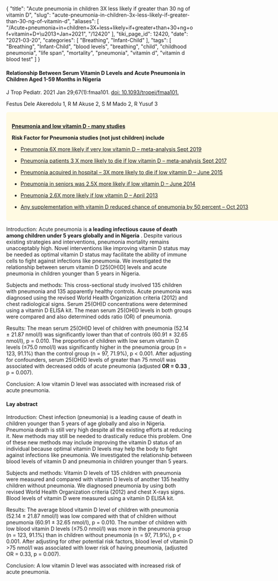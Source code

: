 {
    "title": "Acute pneumonia in children 3X less likely if greater than 30 ng of vitamin D",
    "slug": "acute-pneumonia-in-children-3x-less-likely-if-greater-than-30-ng-of-vitamin-d",
    "aliases": [
        "/Acute+pneumonia+in+children+3X+less+likely+if+greater+than+30+ng+of+vitamin+D+\u2013+Jan+2021",
        "/12420"
    ],
    "tiki_page_id": 12420,
    "date": "2021-03-20",
    "categories": [
        "Breathing",
        "Infant-Child"
    ],
    "tags": [
        "Breathing",
        "Infant-Child",
        "blood levels",
        "breathing",
        "child",
        "childhood pneumonia",
        "life span",
        "mortality",
        "pneumonia",
        "vitamin d",
        "vitamin d blood test"
    ]
}


#### Relationship Between Serum Vitamin D Levels and Acute Pneumonia in Children Aged 1-59 Months in Nigeria

J Trop Pediatr. 2021 Jan 29;67(1):fmaa101. [doi: 10.1093/tropej/fmaa101.](https://doi.org/10.1093/tropej/fmaa101.)

Festus Dele Akeredolu 1, R M Akuse 2, S M Mado 2, R Yusuf 3

<div class="border" style="background-color:#FFFAE2;padding:15px;margin:10px 0;border-radius:5px;width:800px">

 **[Pneumonia and low vitamin D - many studies](/posts/pneumonia-and-low-vitamin-d-many-studies)** 

 **Risk Factor for Pneumonia studies (not just children) include** 

* [Pneumonia 6X more likely if very low vitamin D – meta-analysis Sept 2019](/posts/pneumonia-6x-more-likely-if-very-low-vitamin-d-meta-analysis)

* [Pneumonia patients 3 X more likely to die if low vitamin D – meta-analysis Sept 2017](/posts/pneumonia-patients-3-x-more-likely-to-die-if-low-vitamin-d-meta-analysis)

* [Pneumonia acquired in hospital – 3X more likely to die if low vitamin D – June 2015](/posts/pneumonia-acquired-in-hospital-3x-more-likely-to-die-if-low-vitamin-d)

* [Pneumonia in seniors was 2.5X more likely if low vitamin D – June 2014](/posts/pneumonia-in-seniors-was-25x-more-likely-if-low-vitamin-d)

* [Pneumonia 2.6X more likely if low vitamin D – April 2013](/posts/pneumonia-26x-more-likely-if-low-vitamin-d)

* [Any supplementation with vitamin D reduced chance of pneumonia by 50 percent – Oct 2013](/posts/any-supplementation-with-vitamin-d-reduced-chance-of-pneumonia-by-50-percent)

</div>

Introduction: Acute pneumonia is  **a leading infectious cause of death among children under 5 years globally and in Nigeria** . Despite various existing strategies and interventions, pneumonia mortality remains unacceptably high. Novel interventions like improving vitamin D status may be needed as optimal vitamin D status may facilitate the ability of immune cells to fight against infections like pneumonia. We investigated the relationship between serum vitamin D <span>[25(OH)D]</span> levels and acute pneumonia in children younger than 5 years in Nigeria.

Subjects and methods: This cross-sectional study involved 135 children with pneumonia and 135 apparently healthy controls. Acute pneumonia was diagnosed using the revised World Health Organization criteria (2012) and chest radiological signs. Serum 25(OH)D concentrations were determined using a vitamin D ELISA kit. The mean serum 25(OH)D levels in both groups were compared and also determined odds ratio (OR) of pneumonia.

Results: The mean serum 25(OH)D level of children with pneumonia (52.14 ± 21.87 nmol/l) was significantly lower than that of controls (60.91 ± 32.65 nmol/l), p = 0.010. The proportion of children with low serum vitamin D levels (≤75.0 nmol/l) was significantly higher in the pneumonia group (n = 123, 91.1%) than the control group (n = 97, 71.9%), p < 0.001. After adjusting for confounders, serum 25(OH)D levels of greater than 75 nmol/l was associated with decreased odds of acute pneumonia (adjusted **OR = 0.33** , p = 0.007).

Conclusion: A low vitamin D level was associated with increased risk of acute pneumonia.

#### Lay abstract

Introduction: Chest infection (pneumonia) is a leading cause of death in children younger than 5 years of age globally and also in Nigeria. Pneumonia death is still very high despite all the existing efforts at reducing it. New methods may still be needed to drastically reduce this problem. One of these new methods may include improving the vitamin D status of an individual because optimal vitamin D levels may help the body to fight against infections like pneumonia. We investigated the relationship between blood levels of vitamin D and pneumonia in children younger than 5 years.

Subjects and methods: Vitamin D levels of 135 children with pneumonia were measured and compared with vitamin D levels of another 135 healthy children without pneumonia. We diagnosed pneumonia by using both revised World Health Organization criteria (2012) and chest X-rays signs. Blood levels of vitamin D were measured using a vitamin D ELISA kit.

Results: The average blood vitamin D level of children with pneumonia (52.14 ± 21.87 nmol/l) was low compared with that of children without pneumonia (60.91 ± 32.65 nmol/l), p = 0.010. The number of children with low blood vitamin D levels (≤75.0 nmol/l) was more in the pneumonia group (n = 123, 91.1%) than in children without pneumonia (n = 97, 71.9%), p < 0.001. After adjusting for other potential risk factors, blood level of vitamin D >75 nmol/l was associated with lower risk of having pneumonia, (adjusted OR = 0.33, p = 0.007).

Conclusion: A low vitamin D level was associated with increased risk of acute pneumonia.